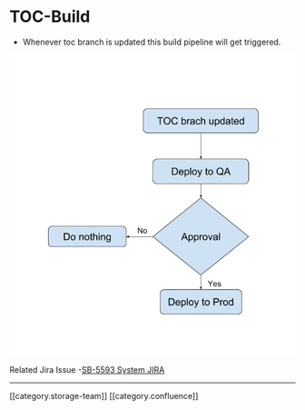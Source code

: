 # TOC-Build

* Whenever toc branch is updated this build pipeline will get triggered.

![](../../../../Design/sbdesign-ed-kn-frameworknbp/images/storage/TOC.png)

Related Jira Issue -[SB-5593 System JIRA](https://browse/SB-5593)

***

\[\[category.storage-team]] \[\[category.confluence]]
